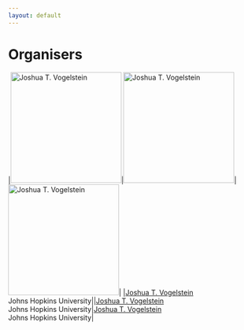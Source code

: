 ```yaml
---
layout: default
---
```


# Organisers

|<img src="https://www.bme.jhu.edu/wp-content/uploads/2019/10/Josh-Vogelstein.jpg" alt="Joshua T. Vogelstein" width="225"/>|<img src="https://www.bme.jhu.edu/wp-content/uploads/2019/10/Josh-Vogelstein.jpg" alt="Joshua T. Vogelstein" width="225"/>|<img src="https://www.bme.jhu.edu/wp-content/uploads/2019/10/Josh-Vogelstein.jpg" alt="Joshua T. Vogelstein" width="225"/>|
|[Joshua T. Vogelstein](http://jovo.me/)<br />Johns Hopkins University||[Joshua T. Vogelstein](http://jovo.me/)<br />Johns Hopkins University|[Joshua T. Vogelstein](http://jovo.me/)<br />Johns Hopkins University|